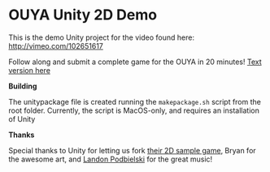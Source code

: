 OUYA Unity 2D Demo
=============

This is the demo Unity project for the video found here: http://vimeo.com/102651617

Follow along and submit a complete game for the OUYA in 20 minutes! [Text version here](https://devs.ouya.tv/developers/docs/make_a_game_in_20_minutes)

**Building**

The unitypackage file is created running the `makepackage.sh` script from the root folder. Currently, the script is MacOS-only, and requires an installation of Unity

**Thanks**

Special thanks to Unity for letting us fork [their 2D sample game](https://www.assetstore.unity3d.com/#/content/11228), Bryan for the awesome art, and [Landon Podbielski](http://wonthelp.info) for the great music!

